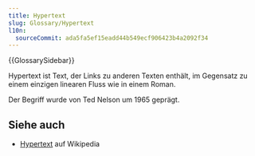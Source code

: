 ```yaml
---
title: Hypertext
slug: Glossary/Hypertext
l10n:
  sourceCommit: ada5fa5ef15eadd44b549ecf906423b4a2092f34
---
```


{{GlossarySidebar}}

Hypertext ist Text, der Links zu anderen Texten enthält, im Gegensatz zu einem einzigen linearen Fluss wie in einem Roman.

Der Begriff wurde von Ted Nelson um 1965 geprägt.

## Siehe auch

- [Hypertext](https://en.wikipedia.org/wiki/Hypertext) auf Wikipedia
